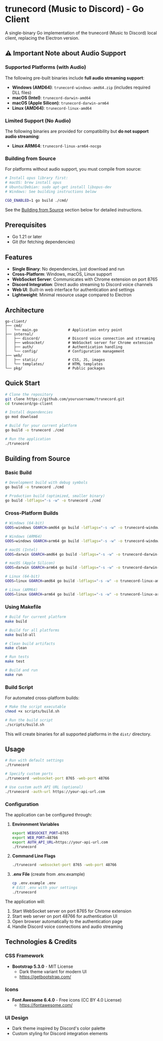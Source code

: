 # trunecord (Music to Discord) - Go Client

A single-binary Go implementation of the trunecord (Music to Discord) local client, replacing the Electron version.

## ⚠️ Important Note about Audio Support

### Supported Platforms (with Audio)
The following pre-built binaries include **full audio streaming support**:
- **Windows (AMD64)**: `trunecord-windows-amd64.zip` (includes required DLL files)
- **macOS (Intel)**: `trunecord-darwin-amd64`
- **macOS (Apple Silicon)**: `trunecord-darwin-arm64`
- **Linux (AMD64)**: `trunecord-linux-amd64`

### Limited Support (No Audio)
The following binaries are provided for compatibility but **do not support audio streaming**:
- **Linux ARM64**: `trunecord-linux-arm64-nocgo`

### Building from Source
For platforms without audio support, you must compile from source:

```bash
# Install opus library first:
# macOS: brew install opus
# Ubuntu/Debian: sudo apt-get install libopus-dev
# Windows: See building instructions below

CGO_ENABLED=1 go build ./cmd/
```

See the [Building from Source](#building-from-source) section below for detailed instructions.

## Prerequisites

- Go 1.21 or later
- Git (for fetching dependencies)

## Features

- **Single Binary**: No dependencies, just download and run
- **Cross-Platform**: Windows, macOS, Linux support
- **WebSocket Server**: Communicates with Chrome extension on port 8765
- **Discord Integration**: Direct audio streaming to Discord voice channels
- **Web UI**: Built-in web interface for authentication and settings
- **Lightweight**: Minimal resource usage compared to Electron

## Architecture

```
go-client/
├── cmd/
│   └── main.go              # Application entry point
├── internal/
│   ├── discord/             # Discord voice connection and streaming
│   ├── websocket/           # WebSocket server for Chrome extension
│   ├── auth/                # Authentication handling
│   └── config/              # Configuration management
├── web/
│   ├── static/              # CSS, JS, images
│   └── templates/           # HTML templates
└── pkg/                     # Public packages
```

## Quick Start

```bash
# Clone the repository
git clone https://github.com/yourusername/trunecord.git
cd trunecord/go-client

# Install dependencies
go mod download

# Build for your current platform
go build -o trunecord ./cmd

# Run the application
./trunecord
```

## Building from Source

### Basic Build

```bash
# Development build with debug symbols
go build -o trunecord ./cmd

# Production build (optimized, smaller binary)
go build -ldflags="-s -w" -o trunecord ./cmd
```

### Cross-Platform Builds

```bash
# Windows (64-bit)
GOOS=windows GOARCH=amd64 go build -ldflags="-s -w" -o trunecord-windows-amd64.exe ./cmd

# Windows (ARM64)
GOOS=windows GOARCH=arm64 go build -ldflags="-s -w" -o trunecord-windows-arm64.exe ./cmd

# macOS (Intel)
GOOS=darwin GOARCH=amd64 go build -ldflags="-s -w" -o trunecord-darwin-amd64 ./cmd

# macOS (Apple Silicon)
GOOS=darwin GOARCH=arm64 go build -ldflags="-s -w" -o trunecord-darwin-arm64 ./cmd

# Linux (64-bit)
GOOS=linux GOARCH=amd64 go build -ldflags="-s -w" -o trunecord-linux-amd64 ./cmd

# Linux (ARM64)
GOOS=linux GOARCH=arm64 go build -ldflags="-s -w" -o trunecord-linux-arm64 ./cmd
```

### Using Makefile

```bash
# Build for current platform
make build

# Build for all platforms
make build-all

# Clean build artifacts
make clean

# Run tests
make test

# Build and run
make run
```

### Build Script

For automated cross-platform builds:

```bash
# Make the script executable
chmod +x scripts/build.sh

# Run the build script
./scripts/build.sh
```

This will create binaries for all supported platforms in the `dist/` directory.

## Usage

```bash
# Run with default settings
./trunecord

# Specify custom ports
./trunecord -websocket-port 8765 -web-port 48766

# Use custom auth API URL (optional)
./trunecord -auth-url https://your-api-url.com
```

### Configuration

The application can be configured through:

1. **Environment Variables**
   ```bash
   export WEBSOCKET_PORT=8765
   export WEB_PORT=48766
   export AUTH_API_URL=https://your-api-url.com
   ./trunecord
   ```

2. **Command Line Flags**
   ```bash
   ./trunecord -websocket-port 8765 -web-port 48766
   ```

3. **.env File** (create from .env.example)
   ```bash
   cp .env.example .env
   # Edit .env with your settings
   ./trunecord
   ```

The application will:
1. Start WebSocket server on port 8765 for Chrome extension
2. Start web server on port 48766 for authentication UI
3. Open browser automatically to the authentication page
4. Handle Discord voice connections and audio streaming

## Technologies & Credits

### CSS Framework
- **Bootstrap 5.3.0** - MIT License
  - Dark theme variant for modern UI
  - https://getbootstrap.com/

### Icons
- **Font Awesome 6.4.0** - Free icons (CC BY 4.0 License)
  - https://fontawesome.com/

### UI Design
- Dark theme inspired by Discord's color palette
- Custom styling for Discord integration elements
